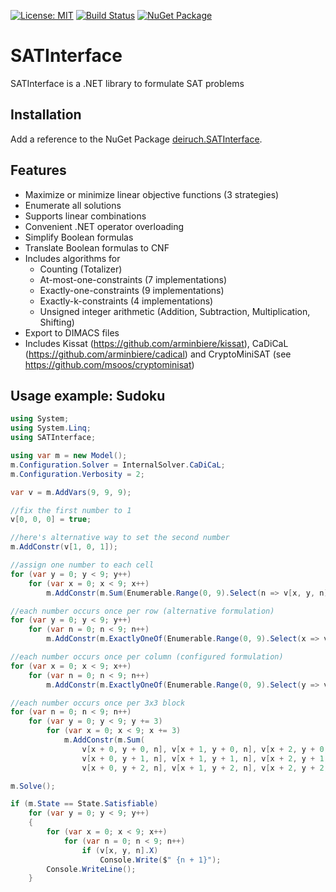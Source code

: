 [![License: MIT](https://img.shields.io/badge/License-MIT-yellow.svg)](https://opensource.org/licenses/MIT)
[![Build Status](https://github.com/deiruch/SATInterface/workflows/.NET/badge.svg)](https://github.com/deiruch/SATInterface/actions)
[![NuGet Package](https://img.shields.io/nuget/v/deiruch.SATInterface.svg)](https://www.nuget.org/packages/deiruch.SATInterface/)

# SATInterface
SATInterface is a .NET library to formulate SAT problems

## Installation
Add a reference to the NuGet Package [deiruch.SATInterface](https://www.nuget.org/packages/deiruch.SATInterface/).

## Features
- Maximize or minimize linear objective functions (3 strategies)
- Enumerate all solutions
- Supports linear combinations
- Convenient .NET operator overloading
- Simplify Boolean formulas
- Translate Boolean formulas to CNF
- Includes algorithms for
  - Counting (Totalizer)
  - At-most-one-constraints (7 implementations)
  - Exactly-one-constraints (9 implementations)
  - Exactly-k-constraints (4 implementations)
  - Unsigned integer arithmetic (Addition, Subtraction, Multiplication, Shifting)
- Export to DIMACS files
- Includes Kissat (https://github.com/arminbiere/kissat), CaDiCaL (https://github.com/arminbiere/cadical) and CryptoMiniSAT (see https://github.com/msoos/cryptominisat)

## Usage example: Sudoku
~~~~cs
using System;
using System.Linq;
using SATInterface;

using var m = new Model();
m.Configuration.Solver = InternalSolver.CaDiCaL;
m.Configuration.Verbosity = 2;

var v = m.AddVars(9, 9, 9);

//fix the first number to 1
v[0, 0, 0] = true;

//here's alternative way to set the second number
m.AddConstr(v[1, 0, 1]);

//assign one number to each cell
for (var y = 0; y < 9; y++)
    for (var x = 0; x < 9; x++)
        m.AddConstr(m.Sum(Enumerable.Range(0, 9).Select(n => v[x, y, n])) == 1);

//each number occurs once per row (alternative formulation)
for (var y = 0; y < 9; y++)
    for (var n = 0; n < 9; n++)
        m.AddConstr(m.ExactlyOneOf(Enumerable.Range(0, 9).Select(x => v[x, y, n])));

//each number occurs once per column (configured formulation)
for (var x = 0; x < 9; x++)
    for (var n = 0; n < 9; n++)
        m.AddConstr(m.ExactlyOneOf(Enumerable.Range(0, 9).Select(y => v[x, y, n]), Model.ExactlyOneOfMethod.PairwiseTree));

//each number occurs once per 3x3 block
for (var n = 0; n < 9; n++)
    for (var y = 0; y < 9; y += 3)
        for (var x = 0; x < 9; x += 3)
            m.AddConstr(m.Sum(
                v[x + 0, y + 0, n], v[x + 1, y + 0, n], v[x + 2, y + 0, n],
                v[x + 0, y + 1, n], v[x + 1, y + 1, n], v[x + 2, y + 1, n],
                v[x + 0, y + 2, n], v[x + 1, y + 2, n], v[x + 2, y + 2, n]) == 1);

m.Solve();

if (m.State == State.Satisfiable)
    for (var y = 0; y < 9; y++)
    {
        for (var x = 0; x < 9; x++)
            for (var n = 0; n < 9; n++)
                if (v[x, y, n].X)
                    Console.Write($" {n + 1}");
        Console.WriteLine();
    }
~~~~
